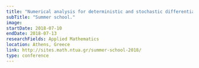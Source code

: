 ```yaml
---
title: "Numerical analysis for deterministic and stochastic differential equations"
subTitle: "Summer school."
image:
startDate: 2018-07-10
endDate: 2018-07-13
researchFields: Applied Mathematics
location: Athens, Greece
link: http://sites.math.ntua.gr/summer-school-2018/
type: conference
---
```

